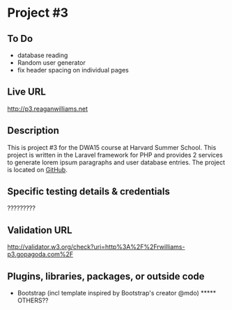 # Project #3

## To Do
* database reading
* Random user generator
* fix header spacing on individual pages


## Live URL
<http://p3.reaganwilliams.net>

## Description
This is project #3 for the DWA15 course at Harvard Summer School. This project is written in the Laravel framework for PHP and provides 2 services to generate lorem ipsum paragraphs and user database entries. The project is located on [GitHub](https://github.com/reagan83/s15-p3).

## Specific testing details & credentials
?????????



## Validation URL
<http://validator.w3.org/check?uri=http%3A%2F%2Frwilliams-p3.gopagoda.com%2F>

## Plugins, libraries, packages, or outside code
* Bootstrap (incl template inspired by Bootstrap's creator @mdo)
***** OTHERS??